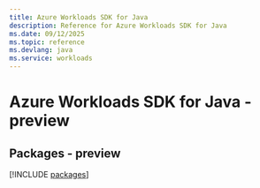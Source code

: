 ```yaml
---
title: Azure Workloads SDK for Java
description: Reference for Azure Workloads SDK for Java
ms.date: 09/12/2025
ms.topic: reference
ms.devlang: java
ms.service: workloads
---
```

# Azure Workloads SDK for Java - preview
## Packages - preview
[!INCLUDE [packages](workloads-index.md)]